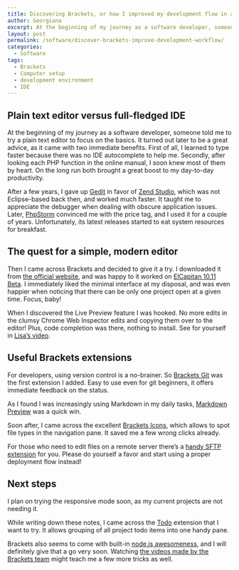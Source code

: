 ```yaml
---
title: Discovering Brackets, or how I improved my development flow in a few hours
author: Georgiana
excerpt: At the beginning of my journey as a software developer, someone told me to try a plain text editor to focus on the basics. I recently chose Brackets as my editor for Javascript-based projects, and greatly improved my workflow while keeping the system resource use down.
layout: post
permalink: /software/discover-brackets-improve-development-workflow/
categories:
  - Software
tags:
  - Brackets
  - Computer setup
  - development environment
  - IDE
---
```

## Plain text editor versus full-fledged IDE

At the beginning of my journey as a software developer, someone told me to try a plain text editor to focus on the basics. It turned out later to be a great advice, as it came with two immediate benefits. First of all, I learned to type faster because there was no IDE autocomplete to help me. Secondly, after looking each PHP function in the online manual, I soon knew most of them by heart. On the long run both brought a great boost to my day-to-day productivity.

After a few years, I gave up [Gedit][1] in favor of [Zend Studio][2], which was not Eclipse-based back then, and worked much faster. It taught me to appreciate the debugger when dealing with obscure application issues. Later, [PhpStorm][3] convinced me with the price tag, and I used it for a couple of years. Unfortunately, its latest releases started to eat system resources for breakfast.

## The quest for a simple, modern editor

Then I came across Brackets and decided to give it a try. I downloaded it from [the official website][4], and was happy to it worked on [ElCapitan 10.11 Beta][5]. I immediately liked the minimal interface at my disposal, and was even happier when noticing that there can be only one project open at a given time. Focus, baby!

When I discovered the Live Preview feature I was hooked. No more edits in the clumsy Chrome Web Inspector edits and copying them over to the editor! Plus, code completion was there, nothing to install. See for yourself in [Lisa&#8217;s video][6].

## Useful Brackets extensions

For developers, using version control is a no-brainer. So [Brackets Git][7] was the first extension I added. Easy to use even for git beginners, it offers immediate feedback on the status.

As I found I was increasingly using Markdown in my daily tasks, [Markdown Preview][8] was a quick win.

Soon after, I came across the excellent [Brackets Icons][9], which allows to spot file types in the navigation pane. It saved me a few wrong clicks already.

For those who need to edit files on a remote server there&#8217;s a [handy SFTP extension][10] for you. Please do yourself a favor and start using a proper deployment flow instead!

## Next steps

I plan on trying the responsive mode soon, as my current projects are not needing it.

While writing down these notes, I came across the [Todo][11] extension that I want to try. It allows grouping of all project todo items into one handy pane.

Brackets also seems to come with built-in [node.js awesomeness][12], and I will definitely give that a go very soon. Watching [the videos made by the Brackets team][13] might teach me a few more tricks as well.

 [1]: https://wiki.gnome.org/Apps/Gedit
 [2]: http://www.zend.com/en/products/studio
 [3]: https://www.jetbrains.com/phpstorm/
 [4]: http://brackets.io
 [5]: https://www.apple.com/osx/elcapitan-preview/
 [6]: http://www.sitepoint.com/using-brackets-like-web-pro/
 [7]: https://github.com/zaggino/brackets-git
 [8]: https://github.com/gruehle/MarkdownPreview
 [9]: https://github.com/ivogabe/Brackets-Icons
 [10]: https://github.com/bigeyex/brackets-sftp-upload
 [11]: https://github.com/mikaeljorhult/brackets-todo
 [12]: http://blog.brackets.io/2013/08/28/theseus-javascript-debugger-for-chrome-and-nodejs/
 [13]: https://www.youtube.com/user/CodeBrackets/videos
